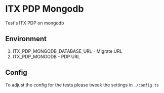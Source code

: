 # ITX PDP Mongodb

Test's ITX PDP on mongodb

## Environment

1. ITX_PDP_MONGODB_DATABASE_URL - Migrate URL
2. ITX_PDP_MONGODB - PDP URL

## Config

To adjust the config for the tests please tweek the settings in `./config.ts`
